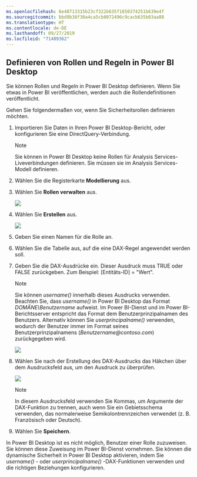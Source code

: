 ```yaml
---
ms.openlocfilehash: 6e48713315b23cf322b635f1650374251b639e4f
ms.sourcegitcommit: bbd9b38f30a4ca5cb8072496c9cacb635b03aa88
ms.translationtype: HT
ms.contentlocale: de-DE
ms.lasthandoff: 09/27/2019
ms.locfileid: "71409362"
---
```

## <a name="define-roles-and-rules-in-power-bi-desktop"></a>Definieren von Rollen und Regeln in Power BI Desktop
Sie können Rollen und Regeln in Power BI Desktop definieren. Wenn Sie etwas in Power BI veröffentlichen, werden auch die Rollendefinitionen veröffentlicht.

Gehen Sie folgendermaßen vor, wenn Sie Sicherheitsrollen definieren möchten.

1. Importieren Sie Daten in Ihren Power BI Desktop-Bericht, oder konfigurieren Sie eine DirectQuery-Verbindung.
   
   > [!NOTE]
   > Sie können in Power BI Desktop keine Rollen für Analysis Services-Liveverbindungen definieren. Sie müssen sie im Analysis Services-Modell definieren.
   > 
   > 
1. Wählen Sie die Registerkarte **Modellierung** aus.
2. Wählen Sie **Rollen verwalten** aus.
   
   ![](./media/rls-desktop-define-roles/powerbi-desktop-security.png)
4. Wählen Sie **Erstellen** aus.
   
   ![](./media/rls-desktop-define-roles/powerbi-desktop-security-create-role.png)
5. Geben Sie einen Namen für die Rolle an. 
6. Wählen Sie die Tabelle aus, auf die eine DAX-Regel angewendet werden soll.
7. Geben Sie die DAX-Ausdrücke ein. Dieser Ausdruck muss TRUE oder FALSE zurückgeben. Zum Beispiel: [Entitäts-ID] = "Wert".
   
   > [!NOTE]
   > Sie können *username()* innerhalb dieses Ausdrucks verwenden. Beachten Sie, dass *username()* in Power BI Desktop das Format *DOMÄNE\Benutzername* aufweist. Im Power BI-Dienst und im Power BI-Berichtsserver entspricht das Format dem Benutzerprinzipalnamen des Benutzers. Alternativ können Sie *userprincipalname()* verwenden, wodurch der Benutzer immer im Format seines Benutzerprinzipalnamens (*Benutzername\@contoso.com*) zurückgegeben wird.
   > 
   > 
   
   ![](./media/rls-desktop-define-roles/powerbi-desktop-security-create-rule.png)
8. Wählen Sie nach der Erstellung des DAX-Ausdrucks das Häkchen über dem Ausdrucksfeld aus, um den Ausdruck zu überprüfen.
      
   ![](./media/rls-desktop-define-roles/powerbi-desktop-security-validate-dax.png)
   
   > [!NOTE]
   > In diesem Ausdrucksfeld verwenden Sie Kommas, um Argumente der DAX-Funktion zu trennen, auch wenn Sie ein Gebietsschema verwenden, das normalerweise Semikolontrennzeichen verwendet (z. B. Französisch oder Deutsch). 
   >
   >
   
9. Wählen Sie **Speichern**.

In Power BI Desktop ist es nicht möglich, Benutzer einer Rolle zuzuweisen. Sie können diese Zuweisung im Power BI-Dienst vornehmen. Sie können die dynamische Sicherheit in Power BI Desktop aktivieren, indem Sie *username()* - oder *userprincipalname()* -DAX-Funktionen verwenden und die richtigen Beziehungen konfigurieren. 

